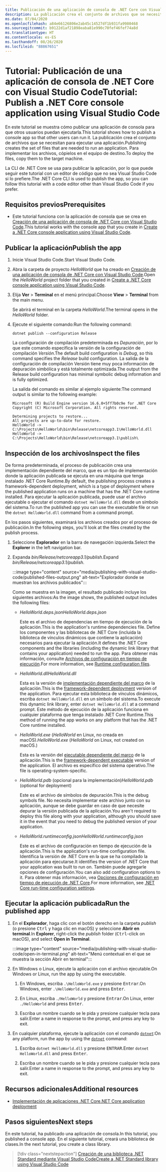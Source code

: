 ```yaml
---
title: Publicación de una aplicación de consola de .NET Core con Visual Studio Code
description: La publicación crea el conjunto de archivos que se necesitan para ejecutar una aplicación de .NET Core.
ms.date: 07/04/2020
ms.openlocfilehash: a84e66126806e2ab45c14527df1b931fa9980468
ms.sourcegitcommit: b9122d1af21898eaba81e990c70fef46fef74a8d
ms.translationtype: HT
ms.contentlocale: es-ES
ms.lasthandoff: 08/26/2020
ms.locfileid: "88867651"
---
```

# <a name="tutorial-publish-a-net-core-console-application-using-visual-studio-code"></a><span data-ttu-id="2c57d-103">Tutorial: Publicación de una aplicación de consola de .NET Core con Visual Studio Code</span><span class="sxs-lookup"><span data-stu-id="2c57d-103">Tutorial: Publish a .NET Core console application using Visual Studio Code</span></span>

<span data-ttu-id="2c57d-104">En este tutorial se muestra cómo publicar una aplicación de consola para que otros usuarios puedan ejecutarla.</span><span class="sxs-lookup"><span data-stu-id="2c57d-104">This tutorial shows how to publish a console app so that other users can run it.</span></span> <span data-ttu-id="2c57d-105">La publicación crea el conjunto de archivos que se necesitan para ejecutar una aplicación.</span><span class="sxs-lookup"><span data-stu-id="2c57d-105">Publishing creates the set of files that are needed to run an application.</span></span> <span data-ttu-id="2c57d-106">Para implementar los archivos, cópielos en el equipo de destino.</span><span class="sxs-lookup"><span data-stu-id="2c57d-106">To deploy the files, copy them to the target machine.</span></span>

<span data-ttu-id="2c57d-107">La CLI de .NET Core se usa para publicar la aplicación, por lo que puede seguir este tutorial con un editor de código que no sea Visual Studio Code si lo prefiere.</span><span class="sxs-lookup"><span data-stu-id="2c57d-107">The .NET Core CLI is used to publish the app, so you can follow this tutorial with a code editor other than Visual Studio Code if you prefer.</span></span>

## <a name="prerequisites"></a><span data-ttu-id="2c57d-108">Requisitos previos</span><span class="sxs-lookup"><span data-stu-id="2c57d-108">Prerequisites</span></span>

- <span data-ttu-id="2c57d-109">Este tutorial funciona con la aplicación de consola que se crea en [Creación de una aplicación de consola de .NET Core con Visual Studio Code](with-visual-studio-code.md).</span><span class="sxs-lookup"><span data-stu-id="2c57d-109">This tutorial works with the console app that you create in [Create a .NET Core console application using Visual Studio Code](with-visual-studio-code.md).</span></span>

## <a name="publish-the-app"></a><span data-ttu-id="2c57d-110">Publicar la aplicación</span><span class="sxs-lookup"><span data-stu-id="2c57d-110">Publish the app</span></span>

1. <span data-ttu-id="2c57d-111">Inicie Visual Studio Code.</span><span class="sxs-lookup"><span data-stu-id="2c57d-111">Start Visual Studio Code.</span></span>

1. <span data-ttu-id="2c57d-112">Abra la carpeta de proyecto *HelloWorld* que ha creado en [Creación de una aplicación de consola de .NET Core con Visual Studio Code](with-visual-studio-code.md).</span><span class="sxs-lookup"><span data-stu-id="2c57d-112">Open the *HelloWorld* project folder that you created in [Create a .NET Core console application using Visual Studio Code](with-visual-studio-code.md).</span></span>

1. <span data-ttu-id="2c57d-113">Elija **Ver** > **Terminal** en el menú principal.</span><span class="sxs-lookup"><span data-stu-id="2c57d-113">Choose **View** > **Terminal** from the main menu.</span></span>

   <span data-ttu-id="2c57d-114">Se abrirá el terminal en la carpeta *HelloWorld*.</span><span class="sxs-lookup"><span data-stu-id="2c57d-114">The terminal opens in the *HelloWorld* folder.</span></span>

1. <span data-ttu-id="2c57d-115">Ejecute el siguiente comando:</span><span class="sxs-lookup"><span data-stu-id="2c57d-115">Run the following command:</span></span>

   ```dotnetcli
   dotnet publish --configuration Release
   ```

   <span data-ttu-id="2c57d-116">La configuración de compilación predeterminada es *Depuración*, por lo que este comando especifica la versión de la configuración de compilación *Versión*.</span><span class="sxs-lookup"><span data-stu-id="2c57d-116">The default build configuration is *Debug*, so this command specifies the *Release* build configuration.</span></span> <span data-ttu-id="2c57d-117">La salida de la configuración de compilación Versión tiene muy poca información de depuración simbólica y está totalmente optimizada.</span><span class="sxs-lookup"><span data-stu-id="2c57d-117">The output from the Release build configuration has minimal symbolic debug information and is fully optimized.</span></span>

   <span data-ttu-id="2c57d-118">La salida del comando es similar al ejemplo siguiente:</span><span class="sxs-lookup"><span data-stu-id="2c57d-118">The command output is similar to the following example:</span></span>

   ```output
   Microsoft (R) Build Engine version 16.6.0+5ff7b0c9e for .NET Core
   Copyright (C) Microsoft Corporation. All rights reserved.

   Determining projects to restore...
   All projects are up-to-date for restore.
   HelloWorld -> C:\Projects\HelloWorld\bin\Release\netcoreapp3.1\HelloWorld.dll
   HelloWorld -> C:\Projects\HelloWorld\bin\Release\netcoreapp3.1\publish\
   ```

## <a name="inspect-the-files"></a><span data-ttu-id="2c57d-119">Inspección de los archivos</span><span class="sxs-lookup"><span data-stu-id="2c57d-119">Inspect the files</span></span>

<span data-ttu-id="2c57d-120">De forma predeterminada, el proceso de publicación crea una implementación dependiente del marco, que es un tipo de implementación donde la aplicación publicada se ejecuta en una máquina que tenga instalado .NET Core Runtime.</span><span class="sxs-lookup"><span data-stu-id="2c57d-120">By default, the publishing process creates a framework-dependent deployment, which is a type of deployment where the published application runs on a machine that has the .NET Core runtime installed.</span></span> <span data-ttu-id="2c57d-121">Para ejecutar la aplicación publicada, puede usar el archivo ejecutable o ejecutar el comando `dotnet HelloWorld.dll` desde un símbolo del sistema.</span><span class="sxs-lookup"><span data-stu-id="2c57d-121">To run the published app you can use the executable file or run the `dotnet HelloWorld.dll` command from a command prompt.</span></span>

<span data-ttu-id="2c57d-122">En los pasos siguientes, examinará los archivos creados por el proceso de publicación.</span><span class="sxs-lookup"><span data-stu-id="2c57d-122">In the following steps, you'll look at the files created by the publish process.</span></span>

1. <span data-ttu-id="2c57d-123">Seleccione **Explorador** en la barra de navegación izquierda.</span><span class="sxs-lookup"><span data-stu-id="2c57d-123">Select the **Explorer** in the left navigation bar.</span></span>

1. <span data-ttu-id="2c57d-124">Expanda *bin/Release/netcoreapp3.1/publish*.</span><span class="sxs-lookup"><span data-stu-id="2c57d-124">Expand *bin/Release/netcoreapp3.1/publish*.</span></span>

   :::image type="content" source="media/publishing-with-visual-studio-code/published-files-output.png" alt-text="Explorador donde se muestran los archivos publicados":::

   <span data-ttu-id="2c57d-126">Como se muestra en la imagen, el resultado publicado incluye los siguientes archivos:</span><span class="sxs-lookup"><span data-stu-id="2c57d-126">As the image shows, the published output includes the following files:</span></span>

   * <span data-ttu-id="2c57d-127">*HelloWorld.deps.json*</span><span class="sxs-lookup"><span data-stu-id="2c57d-127">*HelloWorld.deps.json*</span></span>

      <span data-ttu-id="2c57d-128">Este es el archivo de dependencias en tiempo de ejecución de la aplicación.</span><span class="sxs-lookup"><span data-stu-id="2c57d-128">This is the application's runtime dependencies file.</span></span> <span data-ttu-id="2c57d-129">Define los componentes y las bibliotecas de .NET Core (incluida la biblioteca de vínculos dinámicos que contiene la aplicación) necesarios para ejecutar la aplicación.</span><span class="sxs-lookup"><span data-stu-id="2c57d-129">It defines the .NET Core components and the libraries (including the dynamic link library that contains your application) needed to run the app.</span></span> <span data-ttu-id="2c57d-130">Para obtener más información, consulte [Archivos de configuración en tiempo de ejecución](https://github.com/dotnet/cli/blob/85ca206d84633d658d7363894c4ea9d59e515c1a/Documentation/specs/runtime-configuration-file.md).</span><span class="sxs-lookup"><span data-stu-id="2c57d-130">For more information, see [Runtime configuration files](https://github.com/dotnet/cli/blob/85ca206d84633d658d7363894c4ea9d59e515c1a/Documentation/specs/runtime-configuration-file.md).</span></span>

   * <span data-ttu-id="2c57d-131">*HelloWorld.dll*</span><span class="sxs-lookup"><span data-stu-id="2c57d-131">*HelloWorld.dll*</span></span>

      <span data-ttu-id="2c57d-132">Esta es la versión de [implementación dependiente del marco](../deploying/deploy-with-cli.md#framework-dependent-deployment) de la aplicación.</span><span class="sxs-lookup"><span data-stu-id="2c57d-132">This is the [framework-dependent deployment](../deploying/deploy-with-cli.md#framework-dependent-deployment) version of the application.</span></span> <span data-ttu-id="2c57d-133">Para ejecutar esta biblioteca de vínculos dinámicos, escriba `dotnet HelloWorld.dll` en un símbolo del sistema.</span><span class="sxs-lookup"><span data-stu-id="2c57d-133">To execute this dynamic link library, enter `dotnet HelloWorld.dll` at a command prompt.</span></span> <span data-ttu-id="2c57d-134">Este método de ejecución de la aplicación funciona en cualquier plataforma que tenga instalado .NET Core Runtime.</span><span class="sxs-lookup"><span data-stu-id="2c57d-134">This method of running the app works on any platform that has the .NET Core runtime installed.</span></span>

   * <span data-ttu-id="2c57d-135">*HelloWorld.exe* (*HelloWorld* en Linux, no creada en macOS).</span><span class="sxs-lookup"><span data-stu-id="2c57d-135">*HelloWorld.exe* (*HelloWorld* on Linux, not created on macOS.)</span></span>

      <span data-ttu-id="2c57d-136">Esta es la versión del [ejecutable dependiente del marco](../deploying/deploy-with-cli.md#framework-dependent-executable) de la aplicación.</span><span class="sxs-lookup"><span data-stu-id="2c57d-136">This is the [framework-dependent executable](../deploying/deploy-with-cli.md#framework-dependent-executable) version of the application.</span></span> <span data-ttu-id="2c57d-137">El archivo es específico del sistema operativo.</span><span class="sxs-lookup"><span data-stu-id="2c57d-137">The file is operating-system-specific.</span></span>

   * <span data-ttu-id="2c57d-138">*HelloWorld.pdb* (opcional para la implementación)</span><span class="sxs-lookup"><span data-stu-id="2c57d-138">*HelloWorld.pdb* (optional for deployment)</span></span>

      <span data-ttu-id="2c57d-139">Este es el archivo de símbolos de depuración.</span><span class="sxs-lookup"><span data-stu-id="2c57d-139">This is the debug symbols file.</span></span> <span data-ttu-id="2c57d-140">No necesita implementar este archivo junto con su aplicación, aunque se debe guardar en caso de que necesite depurar la versión publicada de la aplicación.</span><span class="sxs-lookup"><span data-stu-id="2c57d-140">You aren't required to deploy this file along with your application, although you should save it in the event that you need to debug the published version of your application.</span></span>

   * <span data-ttu-id="2c57d-141">*HelloWorld.runtimeconfig.json*</span><span class="sxs-lookup"><span data-stu-id="2c57d-141">*HelloWorld.runtimeconfig.json*</span></span>

      <span data-ttu-id="2c57d-142">Este es el archivo de configuración en tiempo de ejecución de la aplicación.</span><span class="sxs-lookup"><span data-stu-id="2c57d-142">This is the application's run-time configuration file.</span></span> <span data-ttu-id="2c57d-143">Identifica la versión de .NET Core en la que se ha compilado la aplicación para ejecutarse.</span><span class="sxs-lookup"><span data-stu-id="2c57d-143">It identifies the version of .NET Core that your application was built to run on.</span></span> <span data-ttu-id="2c57d-144">También puede agregarle opciones de configuración.</span><span class="sxs-lookup"><span data-stu-id="2c57d-144">You can also add configuration options to it.</span></span> <span data-ttu-id="2c57d-145">Para obtener más información, vea [Opciones de configuración en tiempo de ejecución de .NET Core](../run-time-config/index.md#runtimeconfigjson).</span><span class="sxs-lookup"><span data-stu-id="2c57d-145">For more information, see [.NET Core run-time configuration settings](../run-time-config/index.md#runtimeconfigjson).</span></span>

## <a name="run-the-published-app"></a><span data-ttu-id="2c57d-146">Ejecutar la aplicación publicada</span><span class="sxs-lookup"><span data-stu-id="2c57d-146">Run the published app</span></span>

1. <span data-ttu-id="2c57d-147">En el **Explorador**, haga clic con el botón derecho en la carpeta *publish* (o presione <kbd>Ctrl</kbd> y haga clic en macOS) y seleccione **Abrir en terminal**.</span><span class="sxs-lookup"><span data-stu-id="2c57d-147">In **Explorer**, right-click the *publish* folder (<kbd>Ctrl</kbd>-click on macOS), and select **Open in Terminal**.</span></span>

   :::image type="content" source="media/publishing-with-visual-studio-code/open-in-terminal.png" alt-text="Menú contextual en el que se muestra la sección Abrir en terminal":::

1. <span data-ttu-id="2c57d-149">En Windows o Linux, ejecute la aplicación con el archivo ejecutable.</span><span class="sxs-lookup"><span data-stu-id="2c57d-149">On Windows or Linux, run the app by using the executable.</span></span>

   1. <span data-ttu-id="2c57d-150">En Windows, escriba `.\HelloWorld.exe` y presione <kbd>Entrar</kbd>.</span><span class="sxs-lookup"><span data-stu-id="2c57d-150">On Windows, enter `.\HelloWorld.exe` and press <kbd>Enter</kbd>.</span></span>

   1. <span data-ttu-id="2c57d-151">En Linux, escriba `./HelloWorld` y presione <kbd>Entrar</kbd>.</span><span class="sxs-lookup"><span data-stu-id="2c57d-151">On Linux, enter `./HelloWorld` and press <kbd>Enter</kbd>.</span></span>

   1. <span data-ttu-id="2c57d-152">Escriba un nombre cuando se le pida y presione cualquier tecla para salir.</span><span class="sxs-lookup"><span data-stu-id="2c57d-152">Enter a name in response to the prompt, and press any key to exit.</span></span>

1. <span data-ttu-id="2c57d-153">En cualquier plataforma, ejecute la aplicación con el comando [`dotnet`](../tools/dotnet.md):</span><span class="sxs-lookup"><span data-stu-id="2c57d-153">On any platform, run the app by using the  [`dotnet`](../tools/dotnet.md) command:</span></span>

   1. <span data-ttu-id="2c57d-154">Escriba `dotnet HelloWorld.dll` y presione <kbd>ENTRAR</kbd>.</span><span class="sxs-lookup"><span data-stu-id="2c57d-154">Enter `dotnet HelloWorld.dll` and press <kbd>Enter</kbd>.</span></span>

   1. <span data-ttu-id="2c57d-155">Escriba un nombre cuando se le pida y presione cualquier tecla para salir.</span><span class="sxs-lookup"><span data-stu-id="2c57d-155">Enter a name in response to the prompt, and press any key to exit.</span></span>

## <a name="additional-resources"></a><span data-ttu-id="2c57d-156">Recursos adicionales</span><span class="sxs-lookup"><span data-stu-id="2c57d-156">Additional resources</span></span>

- [<span data-ttu-id="2c57d-157">Implementación de aplicaciones .NET Core</span><span class="sxs-lookup"><span data-stu-id="2c57d-157">.NET Core application deployment</span></span>](../deploying/index.md)

## <a name="next-steps"></a><span data-ttu-id="2c57d-158">Pasos siguientes</span><span class="sxs-lookup"><span data-stu-id="2c57d-158">Next steps</span></span>

<span data-ttu-id="2c57d-159">En este tutorial, ha publicado una aplicación de consola.</span><span class="sxs-lookup"><span data-stu-id="2c57d-159">In this tutorial, you published a console app.</span></span> <span data-ttu-id="2c57d-160">En el siguiente tutorial, creará una biblioteca de clases.</span><span class="sxs-lookup"><span data-stu-id="2c57d-160">In the next tutorial, you create a class library.</span></span>

> [!div class="nextstepaction"]
> [<span data-ttu-id="2c57d-161">Creación de una biblioteca .NET Standard mediante Visual Studio Code</span><span class="sxs-lookup"><span data-stu-id="2c57d-161">Create a .NET Standard library using Visual Studio Code</span></span>](library-with-visual-studio-code.md)
